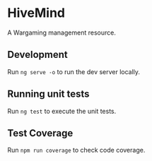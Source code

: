 # HiveMind
A Wargaming management resource.

## Development
Run `ng serve -o` to run the dev server locally.

## Running unit tests
Run `ng test` to execute the unit tests.

## Test Coverage
Run `npm run coverage` to check code coverage.
